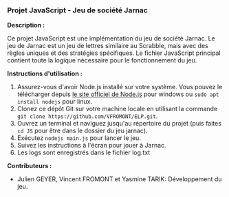 ### Projet JavaScript - Jeu de société Jarnac
**Description :**

Ce projet JavaScript est une implémentation du jeu de société Jarnac. Le jeu de Jarnac est un jeu de lettres similaire au Scrabble, mais avec des règles uniques et des stratégies spécifiques. Le fichier JavaScript principal contient toute la logique nécessaire pour le fonctionnement du jeu.

**Instructions d'utilisation :**
1. Assurez-vous d'avoir Node.js installé sur votre système. Vous pouvez le télécharger depuis [le site officiel de Node.js](https://nodejs.org/) pour windows ou `sudo apt install nodejs` pour linux.
2. Clonez ce dépôt Git sur votre machine locale en utilisant la commande `git clone https://github.com/VFROMONT/ELP.git`.
3. Ouvrez un terminal et naviguez jusqu'au répertoire du projet (puis faites `cd JS` pour être dans le dossier du jeu jarnac).
4. Exécutez `nodejs main.js` pour lancer le jeu.
5. Suivez les instructions à l'écran pour jouer à Jarnac.
6. Les logs sont enregistrés dans le fichier log.txt

**Contributeurs :**
- Julien GEYER, Vincent FROMONT et Yasmine TARIK: Développement du jeu.
